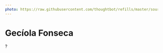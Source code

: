 ```yaml
---
photo: https://raw.githubusercontent.com/thoughtbot/refills/master/source/images/placeholder_logo_1_dark.png
---
```


# Gecíola Fonseca

?
